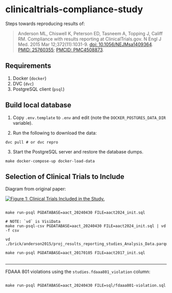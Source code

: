 # clinicaltrials-compliance-study

Steps towards reproducing results of:

> Anderson ML, Chiswell K, Peterson ED, Tasneem A, Topping J, Califf RM.
> Compliance with results reporting at ClinicalTrials.gov. N Engl J Med. 2015
> Mar 12;372(11):1031-9.
> [doi: 10.1056/NEJMsa1409364](https://doi.org/10.1056/NEJMsa1409364).
> [PMID: 25760355](https://pubmed.ncbi.nlm.nih.gov/25760355/);
> [PMCID: PMC4508873](http://www.ncbi.nlm.nih.gov/pmc/articles/pmc4508873/).


## Requirements

1. Docker (`docker`)
2. DVC (`dvc`)
3. PostgreSQL client (`psql`)

## Build local database

1. Copy `.env.template` to `.env` and edit (note the `DOCKER_POSTGRES_DATA_DIR` variable).

2. Run the following to download the data:

```shell
dvc pull # or dvc repro
```

3. Start the PostgreSQL server and restore the database dumps.

```shell
make docker-compose-up docker-load-data
```

## Selection of Clinical Trials to Include

Diagram from original paper:

[![Figure 1: Clinical Trials Included in the Study.](https://www.nejm.org/cms/10.1056/NEJMsa1409364/asset/bad8a8de-730f-4b12-b225-a7b8671ba351/assets/images/large/nejmsa1409364_f1.jpg)](https://www.nejm.org/doi/10.1056/NEJMsa1409364#f01)

```shell

make run-psql PGDATABASE=aact_20240430 FILE=aact2024_init.sql

# NOTE: `vd` is VisiData
make run-psql-csv PGDATABASE=aact_20240430 FILE=aact2024_init.sql | vd -f csv

vd ./brick/anderson2015/proj_results_reporting_studies_Analysis_Data.parquet

make run-psql PGDATABASE=aact_20170105 FILE=aact2017_init.sql


```

---

FDAAA 801 violations using the `studies.fdaaa801_violation` column:

```shell

make run-psql PGDATABASE=aact_20240430 FILE=sql/fdaaa801-violation.sql

```
